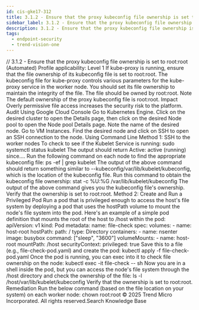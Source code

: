```yaml
---
id: cis-gke17-312
title: 3.1.2 - Ensure that the proxy kubeconfig file ownership is set to root:root (Automated)
sidebar_label: 3.1.2 - Ensure that the proxy kubeconfig file ownership is set to root:root (Automated)
description: 3.1.2 - Ensure that the proxy kubeconfig file ownership is set to root:root (Automated)
tags:
  - endpoint-security
  - trend-vision-one
---
```


/*<![CDATA[*/ $('#title').html($('meta[name=map-description]').attr('content')); /*]]>*/ 3.1.2 - Ensure that the proxy kubeconfig file ownership is set to root:root (Automated) Profile applicability: Level 1 If kube-proxy is running, ensure that the file ownership of its kubeconfig file is set to root:root. The kubeconfig file for kube-proxy controls various parameters for the kube-proxy service in the worker node. You should set its file ownership to maintain the integrity of the file. The file should be owned by root:root. Note The default ownership of the proxy kubeconfig file is root:root. Impact Overly permissive file access increases the security risk to the platform. Audit Using Google Cloud Console Go to Kubernetes Engine. Click on the desired cluster to open the Details page, then click on the desired Node pool to open the Node pool Details page. Note the name of the desired node. Go to VM Instances. Find the desired node and click on SSH to open an SSH connection to the node. Using Command Line Method 1: SSH to the worker nodes To check to see if the Kubelet Service is running: sudo systemctl status kubelet The output should return Active: active (running) since.... Run the following command on each node to find the appropriate kubeconfig file: ps -ef | grep kubelet The output of the above command should return something similar to --kubeconfig/var/lib/kubelet/kubeconfig, which is the location of the kubeconfig file. Run this command to obtain the kubeconfig file ownership: stat -c %U:%G /var/lib/kubelet/kubeconfig The output of the above command gives you the kubeconfig file's ownership. Verify that the ownership is set to root:root. Method 2: Create and Run a Privileged Pod Run a pod that is privileged enough to access the host's file system by deploying a pod that uses the hostPath volume to mount the node's file system into the pod. Here's an example of a simple pod definition that mounts the root of the host to /host within the pod: apiVersion: v1 kind: Pod metadata: name: file-check spec: volumes: - name: host-root hostPath: path: / type: Directory containers: - name: nsenter image: busybox command: ["sleep", "3600"] volumeMounts: - name: host-root mountPath: /host securityContext: privileged: true Save this to a file (e.g., file-check-pod.yaml) and create the pod: kubectl apply -f file-check-pod.yaml Once the pod is running, you can exec into it to check file ownership on the node: kubectl exec -it file-check -- sh Now you are in a shell inside the pod, but you can access the node's file system through the /host directory and check the ownership of the file: ls -l /host/var/lib/kubelet/kubeconfig Verify that the ownership is set to root:root. Remediation Run the below command (based on the file location on your system) on each worker node: chown root:root <proxy kubeconfig file> © 2025 Trend Micro Incorporated. All rights reserved.Search Knowledge Base